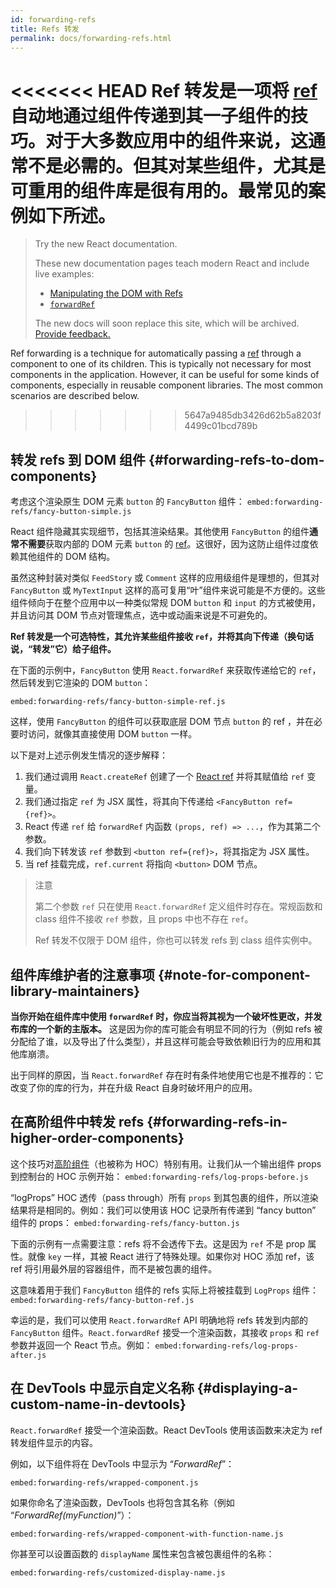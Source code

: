 ```yaml
---
id: forwarding-refs
title: Refs 转发
permalink: docs/forwarding-refs.html
---
```


<<<<<<< HEAD
Ref 转发是一项将 [ref](/docs/refs-and-the-dom.html) 自动地通过组件传递到其一子组件的技巧。对于大多数应用中的组件来说，这通常不是必需的。但其对某些组件，尤其是可重用的组件库是很有用的。最常见的案例如下所述。
=======
> Try the new React documentation.
> 
> These new documentation pages teach modern React and include live examples:
>
> - [Manipulating the DOM with Refs](https://beta.reactjs.org/learn/manipulating-the-dom-with-refs)
> - [`forwardRef`](https://beta.reactjs.org/reference/react/forwardRef)
>
> The new docs will soon replace this site, which will be archived. [Provide feedback.](https://github.com/reactjs/reactjs.org/issues/3308)

Ref forwarding is a technique for automatically passing a [ref](/docs/refs-and-the-dom.html) through a component to one of its children. This is typically not necessary for most components in the application. However, it can be useful for some kinds of components, especially in reusable component libraries. The most common scenarios are described below.
>>>>>>> 5647a9485db3426d62b5a8203f4499c01bcd789b

## 转发 refs 到 DOM 组件 {#forwarding-refs-to-dom-components}

考虑这个渲染原生 DOM 元素 `button` 的 `FancyButton` 组件：
`embed:forwarding-refs/fancy-button-simple.js`

React 组件隐藏其实现细节，包括其渲染结果。其他使用 `FancyButton` 的组件**通常不需要**获取内部的 DOM 元素 `button` 的 [ref](/docs/refs-and-the-dom.html)。这很好，因为这防止组件过度依赖其他组件的 DOM 结构。

虽然这种封装对类似 `FeedStory` 或 `Comment` 这样的应用级组件是理想的，但其对 `FancyButton` 或 `MyTextInput` 这样的高可复用“叶”组件来说可能是不方便的。这些组件倾向于在整个应用中以一种类似常规 DOM `button` 和 `input` 的方式被使用，并且访问其 DOM 节点对管理焦点，选中或动画来说是不可避免的。

**Ref 转发是一个可选特性，其允许某些组件接收 `ref`，并将其向下传递（换句话说，“转发”它）给子组件。**

在下面的示例中，`FancyButton` 使用 `React.forwardRef` 来获取传递给它的 `ref`，然后转发到它渲染的 DOM `button`：

`embed:forwarding-refs/fancy-button-simple-ref.js`

这样，使用 `FancyButton` 的组件可以获取底层 DOM 节点 `button` 的 ref ，并在必要时访问，就像其直接使用 DOM `button` 一样。

以下是对上述示例发生情况的逐步解释：

1. 我们通过调用 `React.createRef` 创建了一个 [React ref](/docs/refs-and-the-dom.html) 并将其赋值给 `ref` 变量。
1. 我们通过指定 `ref` 为 JSX 属性，将其向下传递给 `<FancyButton ref={ref}>`。
1. React 传递 `ref` 给 `forwardRef` 内函数 `(props, ref) => ...`，作为其第二个参数。
1. 我们向下转发该 `ref` 参数到 `<button ref={ref}>`，将其指定为 JSX 属性。
1. 当 ref 挂载完成，`ref.current` 将指向 `<button>` DOM 节点。

>注意
>
>第二个参数 `ref` 只在使用 `React.forwardRef` 定义组件时存在。常规函数和 class 组件不接收 `ref` 参数，且 props 中也不存在 `ref`。
>
>Ref 转发不仅限于 DOM 组件，你也可以转发 refs 到 class 组件实例中。

## 组件库维护者的注意事项 {#note-for-component-library-maintainers}

**当你开始在组件库中使用 `forwardRef` 时，你应当将其视为一个破坏性更改，并发布库的一个新的主版本。** 这是因为你的库可能会有明显不同的行为（例如 refs 被分配给了谁，以及导出了什么类型），并且这样可能会导致依赖旧行为的应用和其他库崩溃。

出于同样的原因，当 `React.forwardRef` 存在时有条件地使用它也是不推荐的：它改变了你的库的行为，并在升级 React 自身时破坏用户的应用。

## 在高阶组件中转发 refs {#forwarding-refs-in-higher-order-components}

这个技巧对[高阶组件](/docs/higher-order-components.html)（也被称为 HOC）特别有用。让我们从一个输出组件 props 到控制台的 HOC 示例开始：
`embed:forwarding-refs/log-props-before.js`

“logProps” HOC 透传（pass through）所有 `props` 到其包裹的组件，所以渲染结果将是相同的。例如：我们可以使用该 HOC 记录所有传递到 “fancy button” 组件的 props：
`embed:forwarding-refs/fancy-button.js`

下面的示例有一点需要注意：refs 将不会透传下去。这是因为 `ref` 不是 prop 属性。就像 `key` 一样，其被 React 进行了特殊处理。如果你对 HOC 添加 ref，该 ref 将引用最外层的容器组件，而不是被包裹的组件。

这意味着用于我们 `FancyButton` 组件的 refs 实际上将被挂载到 `LogProps` 组件：
`embed:forwarding-refs/fancy-button-ref.js`

幸运的是，我们可以使用 `React.forwardRef` API 明确地将 refs 转发到内部的 `FancyButton` 组件。`React.forwardRef` 接受一个渲染函数，其接收 `props` 和 `ref` 参数并返回一个 React 节点。例如：
`embed:forwarding-refs/log-props-after.js`

## 在 DevTools 中显示自定义名称 {#displaying-a-custom-name-in-devtools}

`React.forwardRef` 接受一个渲染函数。React DevTools 使用该函数来决定为 ref 转发组件显示的内容。

例如，以下组件将在 DevTools 中显示为 “*ForwardRef*”：

`embed:forwarding-refs/wrapped-component.js`

如果你命名了渲染函数，DevTools 也将包含其名称（例如 “*ForwardRef(myFunction)*”）：

`embed:forwarding-refs/wrapped-component-with-function-name.js`

你甚至可以设置函数的 `displayName` 属性来包含被包裹组件的名称：

`embed:forwarding-refs/customized-display-name.js`
